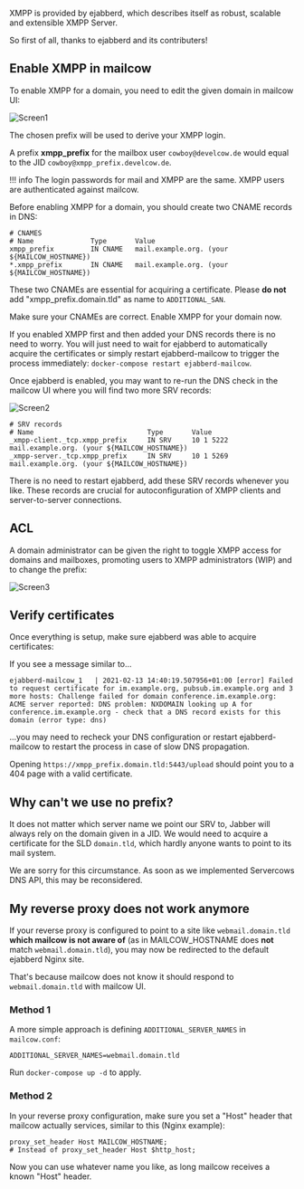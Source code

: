 XMPP is provided by ejabberd, which describes itself as robust, scalable and extensible XMPP Server.

So first of all, thanks to ejabberd and its contributers!

## Enable XMPP in mailcow

To enable XMPP for a domain, you need to edit the given domain in mailcow UI:

![Screen1](https://i.imgur.com/oLyHBke.png)

The chosen prefix will be used to derive your XMPP login.

A prefix **xmpp_prefix** for the mailbox user `cowboy@develcow.de` would equal to the JID `cowboy@xmpp_prefix.develcow.de`.

!!! info
    The login passwords for mail and XMPP are the same. XMPP users are authenticated against mailcow.

Before enabling XMPP for a domain, you should create two CNAME records in DNS:

```
# CNAMES
# Name              Type       Value
xmpp_prefix         IN CNAME   mail.example.org. (your ${MAILCOW_HOSTNAME})
*.xmpp_prefix       IN CNAME   mail.example.org. (your ${MAILCOW_HOSTNAME})
```

These two CNAMEs are essential for acquiring a certificate. Please **do not** add "xmpp_prefix.domain.tld" as name to `ADDITIONAL_SAN`.

Make sure your CNAMEs are correct. Enable XMPP for your domain now.

If you enabled XMPP first and then added your DNS records there is no need to worry. You will just need to wait for ejabberd to automatically acquire the certificates or
simply restart ejabberd-mailcow to trigger the process immediately: `docker-compose restart ejabberd-mailcow`.

Once ejabberd is enabled, you may want to re-run the DNS check in the mailcow UI where you will find two more SRV records:

![Screen2](https://i.imgur.com/IxlUZ7y.png)

```
# SRV records
# Name                            Type       Value
_xmpp-client._tcp.xmpp_prefix     IN SRV     10 1 5222 mail.example.org. (your ${MAILCOW_HOSTNAME})
_xmpp-server._tcp.xmpp_prefix     IN SRV     10 1 5269 mail.example.org. (your ${MAILCOW_HOSTNAME})
```

There is no need to restart ejabberd, add these SRV records whenever you like. These records are crucial for autoconfiguration of XMPP clients and server-to-server connections.

## ACL

A domain administrator can be given the right to toggle XMPP access for domains and mailboxes, promoting users to XMPP administrators (WIP) and to change the prefix:

![Screen3](https://i.imgur.com/OxKuDFU.png)

## Verify certificates

Once everything is setup, make sure ejabberd was able to acquire certificates:

If you see a message similar to...

```
ejabberd-mailcow_1   | 2021-02-13 14:40:19.507956+01:00 [error] Failed to request certificate for im.example.org, pubsub.im.example.org and 3 more hosts: Challenge failed for domain conference.im.example.org: ACME server reported: DNS problem: NXDOMAIN looking up A for conference.im.example.org - check that a DNS record exists for this domain (error type: dns)
```

...you may need to recheck your DNS configuration or restart ejabberd-mailcow to restart the process in case of slow DNS propagation.

Opening `https://xmpp_prefix.domain.tld:5443/upload` should point you to a 404 page with a valid certificate.

## Why can't we use no prefix?

It does not matter which server name we point our SRV to, Jabber will always rely on the domain given in a JID. We would need to acquire a certificate for the SLD `domain.tld`, which hardly anyone wants to point to its mail system.

We are sorry for this circumstance. As soon as we implemented Servercows DNS API, this may be reconsidered.

## My reverse proxy does not work anymore

If your reverse proxy is configured to point to a site like `webmail.domain.tld` **which mailcow is not aware of** (as in MAILCOW_HOSTNAME does **not** match `webmail.domain.tld`), you may now be redirected to the default ejabberd Nginx site.

That's because mailcow does not know it should respond to `webmail.domain.tld` with mailcow UI.

### Method 1

A more simple approach is defining `ADDITIONAL_SERVER_NAMES` in `mailcow.conf`:

```
ADDITIONAL_SERVER_NAMES=webmail.domain.tld
```

Run `docker-compose up -d` to apply.

### Method 2

In your reverse proxy configuration, make sure you set a "Host" header that mailcow actually services, similar to this (Nginx example):

```
proxy_set_header Host MAILCOW_HOSTNAME;
# Instead of proxy_set_header Host $http_host;
```

Now you can use whatever name you like, as long mailcow receives a known "Host" header.
